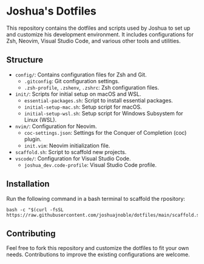 # Joshua's Dotfiles

This repository contains the dotfiles and scripts used by Joshua to set up and customize his development environment. It includes configurations for Zsh, Neovim, Visual Studio Code, and various other tools and utilities.

## Structure

- `config/`: Contains configuration files for Zsh and Git.
  - `.gitconfig`: Git configuration settings.
  - `.zsh-profile`, `.zshenv`, `.zshrc`: Zsh configuration files.
- `init/`: Scripts for initial setup on macOS and WSL.
  - `essential-packages.sh`: Script to install essential packages.
  - `initial-setup-mac.sh`: Setup script for macOS.
  - `initial-setup-wsl.sh`: Setup script for Windows Subsystem for Linux (WSL).
- `nvim/`: Configuration for Neovim.
  - `coc-settings.json`: Settings for the Conquer of Completion (coc) plugin.
  - `init.vim`: Neovim initialization file.
- `scaffold.sh`: Script to scaffold new projects.
- `vscode/`: Configuration for Visual Studio Code.
  - `joshua_dev.code-profile`: Visual Studio Code profile.

## Installation

Run the following command in a bash terminal to scaffold the rpository:

```
bash -c "$(curl -fsSL https://raw.githubusercontent.com/joshuajnoble/dotfiles/main/scaffold.sh)"
```

## Contributing

Feel free to fork this repository and customize the dotfiles to fit your own needs. Contributions to improve the existing configurations are welcome.
